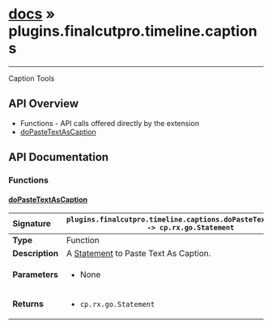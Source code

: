 # [docs](index.md) » plugins.finalcutpro.timeline.captions
---

Caption Tools

## API Overview
* Functions - API calls offered directly by the extension
 * [doPasteTextAsCaption](#dopastetextascaption)

## API Documentation

### Functions

#### [doPasteTextAsCaption](#dopastetextascaption)
| <span style="float: left;">**Signature**</span> | <span style="float: left;">`plugins.finalcutpro.timeline.captions.doPasteTextAsCaption() -> cp.rx.go.Statement` </span>                                                          |
| -----------------------------------------------------|---------------------------------------------------------------------------------------------------------|
| **Type**                                             | Function |
| **Description**                                      | A [Statement](../cp/cp.rx.go.Statement.md) to Paste Text As Caption. |
| **Parameters**                                       | <ul><li>None</li></ul> |
| **Returns**                                          | <ul><li><code>cp.rx.go.Statement</code></li></ul> |

